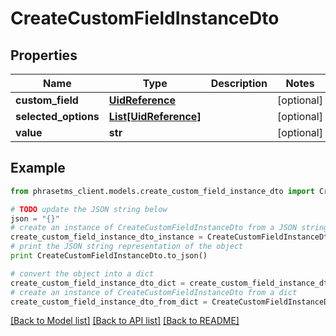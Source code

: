 # CreateCustomFieldInstanceDto

## Properties

| Name                 | Type                                      | Description | Notes      |
| -------------------- | ----------------------------------------- | ----------- | ---------- |
| **custom_field**     | [**UidReference**](UidReference.md)       |             | [optional] |
| **selected_options** | [**List[UidReference]**](UidReference.md) |             | [optional] |
| **value**            | **str**                                   |             | [optional] |

## Example

```python
from phrasetms_client.models.create_custom_field_instance_dto import CreateCustomFieldInstanceDto

# TODO update the JSON string below
json = "{}"
# create an instance of CreateCustomFieldInstanceDto from a JSON string
create_custom_field_instance_dto_instance = CreateCustomFieldInstanceDto.from_json(json)
# print the JSON string representation of the object
print CreateCustomFieldInstanceDto.to_json()

# convert the object into a dict
create_custom_field_instance_dto_dict = create_custom_field_instance_dto_instance.to_dict()
# create an instance of CreateCustomFieldInstanceDto from a dict
create_custom_field_instance_dto_from_dict = CreateCustomFieldInstanceDto.from_dict(create_custom_field_instance_dto_dict)
```

[[Back to Model list]](../README.md#documentation-for-models) [[Back to API list]](../README.md#documentation-for-api-endpoints) [[Back to README]](../README.md)
